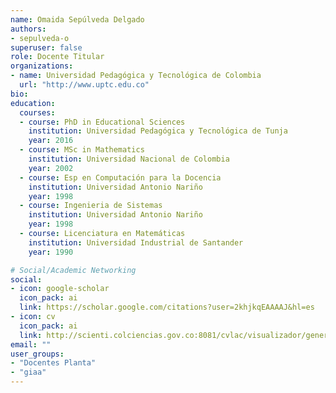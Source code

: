 ```yaml
---
name: Omaida Sepúlveda Delgado
authors:
- sepulveda-o
superuser: false
role: Docente Titular
organizations:
- name: Universidad Pedagógica y Tecnológica de Colombia
  url: "http://www.uptc.edu.co"
bio: 
education:
  courses:
  - course: PhD in Educational Sciences
    institution: Universidad Pedagógica y Tecnológica de Tunja
    year: 2016
  - course: MSc in Mathematics
    institution: Universidad Nacional de Colombia
    year: 2002
  - course: Esp en Computación para la Docencia
    institution: Universidad Antonio Nariño
    year: 1998
  - course: Ingenieria de Sistemas
    institution: Universidad Antonio Nariño
    year: 1998
  - course: Licenciatura en Matemáticas
    institution: Universidad Industrial de Santander
    year: 1990

# Social/Academic Networking
social:
- icon: google-scholar
  icon_pack: ai
  link: https://scholar.google.com/citations?user=2khjkqEAAAAJ&hl=es
- icon: cv
  icon_pack: ai
  link: http://scienti.colciencias.gov.co:8081/cvlac/visualizador/generarCurriculoCv.do?cod_rh=0000320056
email: ""
user_groups:
- "Docentes Planta"
- "giaa"
---
```




